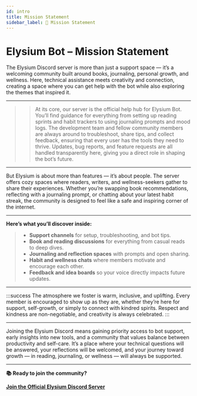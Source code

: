 ```yaml
---
id: intro
title: Mission Statement
sidebar_label: 🔮 Mission Statement
---
```


# **Elysium Bot – Mission Statement**

The Elysium Discord server is more than just a support space — it’s a welcoming community built around books, journaling, personal growth, and wellness. Here, technical assistance meets creativity and connection, creating a space where you can get help with the bot while also exploring the themes that inspired it.

<hr className="md-divider-gradient" />

>> At its core, our server is the official help hub for Elysium Bot. You’ll find guidance for everything from setting up reading sprints and habit trackers to using journaling prompts and mood logs. The development team and fellow community members are always around to troubleshoot, share tips, and collect feedback, ensuring that every user has the tools they need to thrive. Updates, bug reports, and feature requests are all handled transparently here, giving you a direct role in shaping the bot’s future.

<hr className="md-divider-gradient" />

But Elysium is about more than features — it’s about people. The server offers cozy spaces where readers, writers, and wellness-seekers gather to share their experiences. Whether you’re swapping book recommendations, reflecting with a journaling prompt, or chatting about your latest habit streak, the community is designed to feel like a safe and inspiring corner of the internet.

<hr className="md-divider-gradient" />

**Here’s what you’ll discover inside:**

> * **Support channels** for setup, troubleshooting, and bot tips.
> * **Book and reading discussions** for everything from casual reads to deep dives.
> * **Journaling and reflection spaces** with prompts and open sharing.
> * **Habit and wellness chats** where members motivate and encourage each other.
> * **Feedback and idea boards** so your voice directly impacts future updates.

<hr className="md-divider-gradient" />

:::success
The atmosphere we foster is warm, inclusive, and uplifting. Every member is encouraged to show up as they are, whether they’re here for support, self-growth, or simply to connect with kindred spirits. Respect and kindness are non-negotiable, and creativity is always celebrated.
:::

<hr className="md-divider-gradient" />

Joining the Elysium Discord means gaining priority access to bot support, early insights into new tools, and a community that values balance between productivity and self-care. It’s a place where your technical questions will be answered, your reflections will be welcomed, and your journey toward growth — in reading, journaling, or wellness — will always be supported.

<hr className="md-divider-gradient" />

**📚 Ready to join the community?**

[**Join the Official Elysium Discord Server**](https://discord.gg/jS5eTjhK7R)